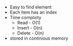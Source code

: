 * Easy to find element
* Each item has an index
* Time complxity 
    * Read - O(1)
    * Insert - O(n)
    * Delete - O(n)
* stored in continious memory
